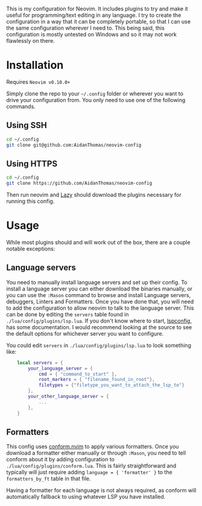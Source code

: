 This is my configuration for Neovim. It includes plugins to try and make it useful for programming/text editing in any language.
I try to create the configuration in a way that it can be completely portable, so that I can use the same configuration wherever I need to. This being said, this configuration is mostly untested on Windows and so it may not work flawlessly on there. 

# Installation
Requires `Neovim v0.10.0+`

Simply clone the repo to your `~/.config` folder or wherever you want to drive your configuration from. You only need to use one of the following commands.

## Using SSH
```bash
cd ~/.config
git clone git@github.com:AidanThomas/neovim-config
```

## Using HTTPS
```bash
cd ~/.config
git clone https://github.com/AidanThomas/neovim-config
```

Then run neovim and [Lazy](https://github.com/folke/lazy.nvim) should download the plugins necessary for running this config.

# Usage
While most plugins should and will work out of the box, there are a couple notable exceptions:

## Language servers
You need to manually install language servers and set up their config. To install a language server you can either download the binaries manually, or you can use the `:Mason` command to browse and install Language servers, debuggers, Linters and Formatters. Once you have done that, you will need to add the configuration to allow neovim to talk to the language server. This can be done by editing the `servers` table found in `./lua/config/plugins/lsp.lua`. If you don't know where to start, [lspconfig](https://github.com/neovim/nvim-lspconfig/blob/master/doc/configs.md), has some documentation. I would recommend looking at the source to see the default options for whichever server you want to configure.

You could edit `servers` in `./lua/config/plugins/lsp.lua` to look something like:
```lua
    local servers = {
        your_language_server = {
            cmd = { "command_to_start" },
            root_markers = { "filename_found_in_root"},
            filetypes = {"filetype_you_want_to_attach_the_lsp_to"}
        },
        your_other_language_server = {
            ...
        },
    }
```

## Formatters
This config uses [conform.nvim](https://github.com/stevearc/conform.nvim) to apply various formatters. Once you download a formatter either manually or through `:Mason`, you need to tell conform about it by adding configuration to `./lua/config/plugins/conform.lua`. This is fairly straightforward and typically will just require adding `language = { 'formatter' }` to the `formatters_by_ft` table in that file.

Having a formatter for each language is not always required, as conform will automatically fallback to using whatever LSP you have installed.
